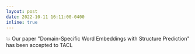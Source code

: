 ```yaml
---
layout: post
date: 2022-10-11 16:11:00-0400
inline: true
---
```

:boom: Our paper "Domain-Specific Word Embeddings with Structure Prediction" has been accepted to TACL